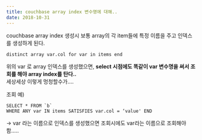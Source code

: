 ```yaml
---
title: couchbase array index 변수명에 대해..
date: 2018-10-31
---
```


couchbase array index 생성시 보통 array의 각 item들에 특정 이름을 주고 인덱스를 생성하게 된다.  

```
distinct array var.col for var in items end  
```

위의 var 로 array 인덱스를 생성했으면, **select 시점에도 똑같이 var 변수명을 써서 조회를 해야 array index를 탄다..**  
세상세상 이렇게 멍청할수가….

조회 예)
```
SELECT * FROM `b` 
WHERE ANY var IN items SATISFIES var.col = ‘value' END
```

-> var 라는 이름으로 인덱스를 생성했으면 조회시에도 var라는 이름으로 조회해야 함.....
